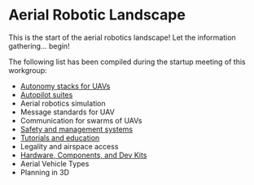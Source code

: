 # Aerial Robotic Landscape

This is the start of the aerial robotics landscape! Let the information gathering... begin!

The following list has been compiled during the startup meeting of this workgroup:

* [Autonomy stacks for UAVs](aerial_autonomy_stacks.md)
* [Autopilot suites](autopilots-suites.md)
* Aerial robotics simulation
* Message standards for UAV
* Communication for swarms of UAVs
* [Safety and management systems](safety_management.md)
* [Tutorials and education](education_and_tutorial.md)
* Legality and airspace access
* [Hardware, Components, and Dev Kits](hardware.md)
* Aerial Vehicle Types
* Planning in 3D


